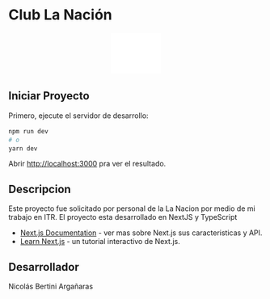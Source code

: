 # Club La Nación

<p align="center"><a href="" target="_blank" ><img width="100" height="80"src="./public/static/iconClubLN.svg" alt="logo"></a></p>

## Iniciar Proyecto

Primero, ejecute el servidor de desarrollo:

```bash
npm run dev
# o
yarn dev
```

Abrir [http://localhost:3000](http://localhost:3000) pra ver el resultado.

## Descripcion

Este proyecto fue solicitado por personal de la La Nacion por medio de mi trabajo en ITR.
El proyecto esta desarrollado en NextJS y TypeScript

- [Next.js Documentation](https://nextjs.org/docs) - ver mas sobre Next.js sus caracteristicas y API.
- [Learn Next.js](https://nextjs.org/learn) - un tutorial interactivo de Next.js.

## Desarrollador

Nicolás Bertini Argañaras
